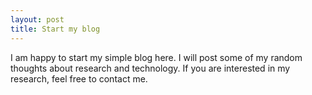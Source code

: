 ```yaml
---
layout: post
title: Start my blog 
---
```

I am happy to start my simple blog here. I will post some of my random thoughts about research and technology. 
If you are interested in my research, feel free to contact me. 

